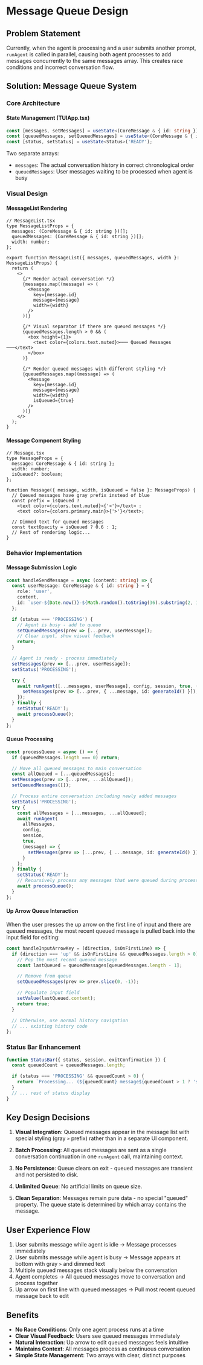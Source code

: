 # Message Queue Design

## Problem Statement

Currently, when the agent is processing and a user submits another prompt, `runAgent` is called in parallel, causing both agent processes to add messages concurrently to the same messages array. This creates race conditions and incorrect conversation flow.

## Solution: Message Queue System

### Core Architecture

#### State Management (TUIApp.tsx)

```typescript
const [messages, setMessages] = useState<(CoreMessage & { id: string })[]>([]);
const [queuedMessages, setQueuedMessages] = useState<(CoreMessage & { id: string })[]>([]);
const [status, setStatus] = useState<Status>('READY');
```

Two separate arrays:
- `messages`: The actual conversation history in correct chronological order
- `queuedMessages`: User messages waiting to be processed when agent is busy

### Visual Design

#### MessageList Rendering

```tsx
// MessageList.tsx
type MessageListProps = {
  messages: (CoreMessage & { id: string })[];
  queuedMessages: (CoreMessage & { id: string })[];
  width: number;
};

export function MessageList({ messages, queuedMessages, width }: MessageListProps) {
  return (
    <>
      {/* Render actual conversation */}
      {messages.map((message) => (
        <Message
          key={message.id}
          message={message}
          width={width}
        />
      ))}

      {/* Visual separator if there are queued messages */}
      {queuedMessages.length > 0 && (
        <box height={1}>
          <text color={colors.text.muted}>─── Queued Messages ───</text>
        </box>
      )}

      {/* Render queued messages with different styling */}
      {queuedMessages.map((message) => (
        <Message
          key={message.id}
          message={message}
          width={width}
          isQueued={true}
        />
      ))}
    </>
  );
}
```

#### Message Component Styling

```tsx
// Message.tsx
type MessageProps = {
  message: CoreMessage & { id: string };
  width: number;
  isQueued?: boolean;
};

function Message({ message, width, isQueued = false }: MessageProps) {
  // Queued messages have gray prefix instead of blue
  const prefix = isQueued ?
    <text color={colors.text.muted}>{'>'}</text> :
    <text color={colors.primary.main}>{'>'}</text>;

  // Dimmed text for queued messages
  const textOpacity = isQueued ? 0.6 : 1;
  // Rest of rendering logic...
}
```

### Behavior Implementation

#### Message Submission Logic

```typescript
const handleSendMessage = async (content: string) => {
  const userMessage: CoreMessage & { id: string } = {
    role: 'user',
    content,
    id: `user-${Date.now()}-${Math.random().toString(36).substring(2, 11)}`,
  };

  if (status === 'PROCESSING') {
    // Agent is busy - add to queue
    setQueuedMessages(prev => [...prev, userMessage]);
    // Clear input, show visual feedback
    return;
  }

  // Agent is ready - process immediately
  setMessages(prev => [...prev, userMessage]);
  setStatus('PROCESSING');

  try {
    await runAgent([...messages, userMessage], config, session, true, (message) => {
      setMessages(prev => [...prev, { ...message, id: generateId() }]);
    });
  } finally {
    setStatus('READY');
    await processQueue();
  }
};
```

#### Queue Processing

```typescript
const processQueue = async () => {
  if (queuedMessages.length === 0) return;

  // Move all queued messages to main conversation
  const allQueued = [...queuedMessages];
  setMessages(prev => [...prev, ...allQueued]);
  setQueuedMessages([]);

  // Process entire conversation including newly added messages
  setStatus('PROCESSING');
  try {
    const allMessages = [...messages, ...allQueued];
    await runAgent(
      allMessages,
      config,
      session,
      true,
      (message) => {
        setMessages(prev => [...prev, { ...message, id: generateId() }]);
      }
    );
  } finally {
    setStatus('READY');
    // Recursively process any messages that were queued during processing
    await processQueue();
  }
};
```

#### Up Arrow Queue Interaction

When the user presses the up arrow on the first line of input and there are queued messages, the most recent queued message is pulled back into the input field for editing:

```typescript
const handleInputArrowKey = (direction, isOnFirstLine) => {
  if (direction === 'up' && isOnFirstLine && queuedMessages.length > 0) {
    // Pop the most recent queued message
    const lastQueued = queuedMessages[queuedMessages.length - 1];

    // Remove from queue
    setQueuedMessages(prev => prev.slice(0, -1));

    // Populate input field
    setValue(lastQueued.content);
    return true;
  }

  // Otherwise, use normal history navigation
  // ... existing history code
};
```

### Status Bar Enhancement

```typescript
function StatusBar({ status, session, exitConfirmation }) {
  const queuedCount = queuedMessages.length;

  if (status === 'PROCESSING' && queuedCount > 0) {
    return `Processing... (${queuedCount} message${queuedCount > 1 ? 's' : ''} queued)`;
  }
  // ... rest of status display
}
```

## Key Design Decisions

1. **Visual Integration**: Queued messages appear in the message list with special styling (gray `>` prefix) rather than in a separate UI component.

2. **Batch Processing**: All queued messages are sent as a single conversation continuation in one `runAgent` call, maintaining context.

3. **No Persistence**: Queue clears on exit - queued messages are transient and not persisted to disk.

4. **Unlimited Queue**: No artificial limits on queue size.

5. **Clean Separation**: Messages remain pure data - no special "queued" property. The queue state is determined by which array contains the message.

## User Experience Flow

1. User submits message while agent is idle → Message processes immediately
2. User submits message while agent is busy → Message appears at bottom with gray `>` and dimmed text
3. Multiple queued messages stack visually below the conversation
4. Agent completes → All queued messages move to conversation and process together
5. Up arrow on first line with queued messages → Pull most recent queued message back to edit

## Benefits

- **No Race Conditions**: Only one agent process runs at a time
- **Clear Visual Feedback**: Users see queued messages immediately
- **Natural Interaction**: Up arrow to edit queued messages feels intuitive
- **Maintains Context**: All messages process as continuous conversation
- **Simple State Management**: Two arrays with clear, distinct purposes